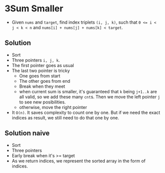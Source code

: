 # 3Sum Smaller

* Given `nums` and `target`, find index triplets `(i, j, k)`,
  such that `0 <= i < j < k < n` and `nums[i] + nums[j] + nums[k] < target`.
 

## Solution

* Sort
* Three pointers `i, j, k`.
* The first pointer goes as usual
* The last two pointer is tricky
  * One goes from start
  * The other goes from end
  * Break when they meet
  * when current sum is smaller, it's guaranteed that
    `k` being `j+1..k` are all valid, so we add these many `cnt`s.
    Then we move the left pointer `j` to see new posibilities.
  * otherwise, move the right pointer
* It `O(n)`. It saves complexity to count one by one.
  But if we need the exact indices as result, we still need
  to do that one by one.

## Solution naive

* Sort
* Three pointers
* Early break when it's >= target
* As we return indices, we represent the sorted array in the
  form of indices.
